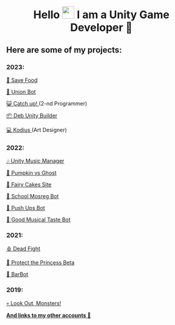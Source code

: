 <h1 align="center">Hello <img src="https://github.com/blackcater/blackcater/raw/main/images/Hi.gif" height="32"/> I am a <b>Unity Game Developer</b> 🎲</h1>

## Here are some of my projects:
### 2023:
[🍎 Save Food](https://yandex.ru/games/app/258002?lang=ru)

[🤖 Union Bot](https://t.me/MTestTest_bot)

[😺 Catch up! ](https://akan123.itch.io/catch-up) (2-nd Programmer)

[📦 Deb Unity Builder](https://github.com/ValterGames-Coder/Deb-Unity-Builder)

[💻 Kodius ](https://masterigr.ru/csmaker2/) (Art Designer)

### 2022:
[🎶 Unity Music Manager](https://github.com/ValterGames-Coder/Unity-Music-Manager)

[🎃 Pumpkin vs Ghost](https://valter_games.itch.io/pumpkin-vs-ghost)

[🎂 Fairy Cakes Site](https://fairycakeskira.github.io)

[🤖 School Mosreg Bot](https://t.me/school_msoreg_bot)

[🤖 Push Ups Bot](https://t.me/PushUps_V_and_K_bot)

[🤖 Good Musical Taste Bot](https://t.me/GoodMusicalTaste_bot)

### 2021:
[🩸 Dead Fight](https://valter_games.itch.io/dead-fight)

[👑 Protect the Princess Beta](https://valter-games.itch.io/protect-the-princess)

[🤖 BarBot](https://github.com/ValterGames-Coder/Barbot)

### 2019:
[💀 Look Out, Monsters!](https://valter-games.itch.io/look-out-monsters)


[**And links to my other accounts 🌈**](https://linktr.ee/ValterGames)



